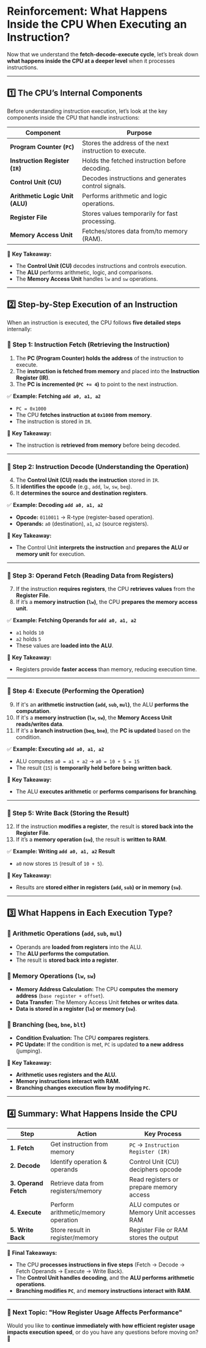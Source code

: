 # **Reinforcement: What Happens Inside the CPU When Executing an Instruction?**

Now that we understand the **fetch-decode-execute cycle**, let’s break down **what happens inside the CPU at a deeper level** when it processes instructions.

---

## **1️⃣ The CPU’s Internal Components**

Before understanding instruction execution, let’s look at the key components inside the CPU that handle instructions:

|**Component**|**Purpose**|
|---|---|
|**Program Counter (`PC`)**|Stores the address of the next instruction to execute.|
|**Instruction Register (`IR`)**|Holds the fetched instruction before decoding.|
|**Control Unit (CU)**|Decodes instructions and generates control signals.|
|**Arithmetic Logic Unit (ALU)**|Performs arithmetic and logic operations.|
|**Register File**|Stores values temporarily for fast processing.|
|**Memory Access Unit**|Fetches/stores data from/to memory (RAM).|

📌 **Key Takeaway:**

- The **Control Unit (CU)** decodes instructions and controls execution.
- The **ALU** performs arithmetic, logic, and comparisons.
- The **Memory Access Unit** handles `lw` and `sw` operations.

---

## **2️⃣ Step-by-Step Execution of an Instruction**

When an instruction is executed, the CPU follows **five detailed steps** internally:

### **🔹 Step 1: Instruction Fetch (Retrieving the Instruction)**

1. The **PC (Program Counter) holds the address** of the instruction to execute.
2. The **instruction is fetched from memory** and placed into the **Instruction Register (IR)**.
3. The **PC is incremented (`PC += 4`)** to point to the next instruction.

✅ **Example: Fetching `add a0, a1, a2`**

- `PC = 0x1000`
- The CPU **fetches instruction at `0x1000` from memory**.
- The instruction is stored in `IR`.

📌 **Key Takeaway:**

- The instruction is **retrieved from memory** before being decoded.

---

### **🔹 Step 2: Instruction Decode (Understanding the Operation)**

4. The **Control Unit (CU) reads the instruction** stored in `IR`.
5. It **identifies the opcode** (e.g., `add`, `lw`, `sw`, `beq`).
6. It **determines the source and destination registers**.

✅ **Example: Decoding `add a0, a1, a2`**

- **Opcode:** `0110011` → R-type (register-based operation).
- **Operands:** `a0` (destination), `a1`, `a2` (source registers).

📌 **Key Takeaway:**

- The Control Unit **interprets the instruction** and **prepares the ALU or memory unit** for execution.

---

### **🔹 Step 3: Operand Fetch (Reading Data from Registers)**

7. If the instruction **requires registers**, the CPU **retrieves values** from the **Register File**.
8. If it’s a **memory instruction (`lw`)**, the CPU **prepares the memory access unit**.

✅ **Example: Fetching Operands for `add a0, a1, a2`**

- `a1` holds `10`
- `a2` holds `5`
- These values are **loaded into the ALU**.

📌 **Key Takeaway:**

- Registers provide **faster access** than memory, reducing execution time.

---

### **🔹 Step 4: Execute (Performing the Operation)**

9. If it's an **arithmetic instruction (`add`, `sub`, `mul`)**, the ALU **performs the computation**.
10. If it's a **memory instruction (`lw`, `sw`)**, the **Memory Access Unit reads/writes data**.
11. If it's a **branch instruction (`beq`, `bne`)**, the **PC is updated** based on the condition.

✅ **Example: Executing `add a0, a1, a2`**

- ALU computes `a0 = a1 + a2` → `a0 = 10 + 5 = 15`
- The result (`15`) is **temporarily held before being written back**.

📌 **Key Takeaway:**

- The ALU **executes arithmetic** or **performs comparisons for branching**.

---

### **🔹 Step 5: Write Back (Storing the Result)**

12. If the instruction **modifies a register**, the result is **stored back into the Register File**.
13. If it’s a **memory operation (`sw`)**, the result is **written to RAM**.

✅ **Example: Writing `add a0, a1, a2` Result**

- `a0` now stores `15` (result of `10 + 5`).

📌 **Key Takeaway:**

- Results are **stored either in registers (`add`, `sub`) or in memory (`sw`)**.

---

## **3️⃣ What Happens in Each Execution Type?**

### **🔹 Arithmetic Operations (`add`, `sub`, `mul`)**

- Operands are **loaded from registers** into the ALU.
- The **ALU performs the computation**.
- The result is **stored back into a register**.

### **🔹 Memory Operations (`lw`, `sw`)**

- **Memory Address Calculation:** The CPU **computes the memory address** (`base register + offset`).
- **Data Transfer:** The Memory Access Unit **fetches or writes data**.
- **Data is stored in a register (`lw`) or memory (`sw`)**.

### **🔹 Branching (`beq`, `bne`, `blt`)**

- **Condition Evaluation:** The CPU **compares registers**.
- **PC Update:** If the condition is met, `PC` is updated **to a new address** (jumping).

📌 **Key Takeaway:**

- **Arithmetic uses registers and the ALU.**
- **Memory instructions interact with RAM.**
- **Branching changes execution flow by modifying `PC`.**

---

## **4️⃣ Summary: What Happens Inside the CPU**

|**Step**|**Action**|**Key Process**|
|---|---|---|
|**1. Fetch**|Get instruction from memory|`PC` → `Instruction Register (IR)`|
|**2. Decode**|Identify operation & operands|Control Unit (CU) deciphers opcode|
|**3. Operand Fetch**|Retrieve data from registers/memory|Read registers or prepare memory access|
|**4. Execute**|Perform arithmetic/memory operation|ALU computes or Memory Unit accesses RAM|
|**5. Write Back**|Store result in register/memory|Register File or RAM stores the output|

📌 **Final Takeaways:**

- The CPU **processes instructions in five steps** (Fetch → Decode → Fetch Operands → Execute → Write Back).
- The **Control Unit handles decoding**, and the **ALU performs arithmetic operations**.
- **Branching modifies `PC`**, and **memory instructions interact with RAM**.

---

### **📌 Next Topic: "How Register Usage Affects Performance"**

Would you like to **continue immediately with how efficient register usage impacts execution speed**, or do you have any questions before moving on? 🚀